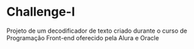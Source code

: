 # Challenge-I
 Projeto de um decodificador de texto criado durante o curso de Programação Front-end oferecido pela Alura e Oracle
